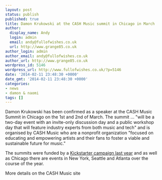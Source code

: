 ```yaml
---
layout: post
status: publish
published: true
title: Damon Krukowski at the CASH Music summit in Chicago in March
author:
  display_name: Andy
  login: admin
  email: andy@fullofwishes.co.uk
  url: http://www.grange85.co.uk
author_login: admin
author_email: andy@fullofwishes.co.uk
author_url: http://www.grange85.co.uk
wordpress_id: 5146
wordpress_url: http://www.fullofwishes.co.uk/?p=5146
date: '2014-02-11 23:48:30 +0000'
date_gmt: '2014-02-11 23:48:30 +0000'
categories:
- news
- damon & naomi
tags: []
---
```

<p>Damon Krukowski has been confirmed as a speaker at the <span class="removed_link" title="http://cashmusic.org/events/">CASH Music Summit in Chicago</span> on the 1st and 2nd of March. The summit ... "will be a two-day event with an invite-only discussion day and a public workshop day that will feature industry experts from both music and tech" and is organised by CASH Music who are a nonprofit organization "focused on educating and empowering artists and their fans to foster a viable and sustainable future for music."</p>
<p>The summits were funded by a <a href="https://www.kickstarter.com/projects/cashmusic/cash-music-summits-music-meets-technology">Kickstarter campaign last year</a> and as well as Chicago there are events in New York, Seattle and Atlanta over the course of the year.</p>
<p><span class="removed_link" title="http://cashmusic.org/events/">More details on the CASH Music site</span></p>
